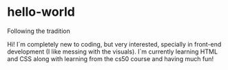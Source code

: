 # hello-world
Following the tradition

Hi!
I´m completely new to coding, but very interested, specially in front-end development (I like messing with the visuals). I´m currently learning HTML and CSS along with learning from the cs50 course and having much fun!
